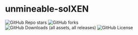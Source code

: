 # unmineable-solXEN

![GitHub Repo stars](https://img.shields.io/github/stars/xenartist/unmineable-solXEN?style=flat)
 ![GitHub forks](https://img.shields.io/github/forks/xenartist/unmineable-solXEN?style=flat)
 ![GitHub Downloads (all assets, all releases)](https://img.shields.io/github/downloads/xenartist/unmineable-solXEN/total) ![GitHub License](https://img.shields.io/github/license/xenartist/unmineable-solXEN)